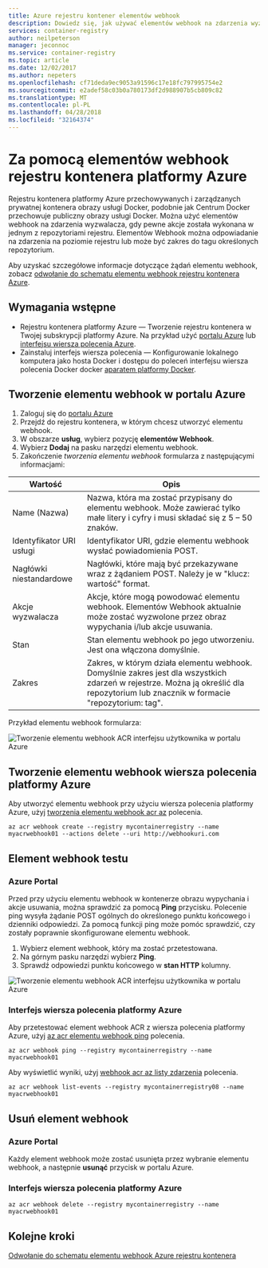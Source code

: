 ```yaml
---
title: Azure rejestru kontener elementów webhook
description: Dowiedz się, jak używać elementów webhook na zdarzenia wyzwalacza wystąpieniu określonych akcji w repozytoriami rejestru.
services: container-registry
author: neilpeterson
manager: jeconnoc
ms.service: container-registry
ms.topic: article
ms.date: 12/02/2017
ms.author: nepeters
ms.openlocfilehash: cf71deda9ec9053a91596c17e18fc797995754e2
ms.sourcegitcommit: e2adef58c03b0a780173df2d988907b5cb809c82
ms.translationtype: MT
ms.contentlocale: pl-PL
ms.lasthandoff: 04/28/2018
ms.locfileid: "32164374"
---
```

# <a name="using-azure-container-registry-webhooks"></a>Za pomocą elementów webhook rejestru kontenera platformy Azure

Rejestru kontenera platformy Azure przechowywanych i zarządzanych prywatnej kontenera obrazy usługi Docker, podobnie jak Centrum Docker przechowuje publiczny obrazy usługi Docker. Można użyć elementów webhook na zdarzenia wyzwalacza, gdy pewne akcje została wykonana w jednym z repozytoriami rejestru. Elementów Webhook można odpowiadanie na zdarzenia na poziomie rejestru lub może być zakres do tagu określonych repozytorium.

Aby uzyskać szczegółowe informacje dotyczące żądań elementu webhook, zobacz [odwołanie do schematu elementu webhook rejestru kontenera Azure](container-registry-webhook-reference.md).

## <a name="prerequisites"></a>Wymagania wstępne

* Rejestru kontenera platformy Azure — Tworzenie rejestru kontenera w Twojej subskrypcji platformy Azure. Na przykład użyć [portalu Azure](container-registry-get-started-portal.md) lub [interfejsu wiersza polecenia Azure](container-registry-get-started-azure-cli.md).
* Zainstaluj interfejs wiersza polecenia — Konfigurowanie lokalnego komputera jako hosta Docker i dostępu do poleceń interfejsu wiersza polecenia Docker docker [aparatem platformy Docker](https://docs.docker.com/engine/installation/).

## <a name="create-webhook-azure-portal"></a>Tworzenie elementu webhook w portalu Azure

1. Zaloguj się do [portalu Azure](https://portal.azure.com)
1. Przejdź do rejestru kontenera, w którym chcesz utworzyć elementu webhook.
1. W obszarze **usług**, wybierz pozycję **elementów Webhook**.
1. Wybierz **Dodaj** na pasku narzędzi elementu webhook.
1. Zakończenie *tworzenia elementu webhook* formularza z następującymi informacjami:

| Wartość | Opis |
|---|---|
| Name (Nazwa) | Nazwa, która ma zostać przypisany do elementu webhook. Może zawierać tylko małe litery i cyfry i musi składać się z 5 – 50 znaków. |
| Identyfikator URI usługi | Identyfikator URI, gdzie elementu webhook wysłać powiadomienia POST. |
| Nagłówki niestandardowe | Nagłówki, które mają być przekazywane wraz z żądaniem POST. Należy je w "klucz: wartość" format. |
| Akcje wyzwalacza | Akcje, które mogą powodować elementu webhook. Elementów Webhook aktualnie może zostać wyzwolone przez obraz wypychania i/lub akcje usuwania. |
| Stan | Stan elementu webhook po jego utworzeniu. Jest ona włączona domyślnie. |
| Zakres | Zakres, w którym działa elementu webhook. Domyślnie zakres jest dla wszystkich zdarzeń w rejestrze. Można ją określić dla repozytorium lub znacznik w formacie "repozytorium: tag". |

Przykład elementu webhook formularza:

![Tworzenie elementu webhook ACR interfejsu użytkownika w portalu Azure](./media/container-registry-webhook/webhook.png)

## <a name="create-webhook-azure-cli"></a>Tworzenie elementu webhook wiersza polecenia platformy Azure

Aby utworzyć elementu webhook przy użyciu wiersza polecenia platformy Azure, użyj [tworzenia elementu webhook acr az](/cli/azure/acr/webhook#az_acr_webhook_create) polecenia.

```azurecli-interactive
az acr webhook create --registry mycontainerregistry --name myacrwebhook01 --actions delete --uri http://webhookuri.com
```

## <a name="test-webhook"></a>Element webhook testu

### <a name="azure-portal"></a>Azure Portal

Przed przy użyciu elementu webhook w kontenerze obrazu wypychania i akcje usuwania, można sprawdzić za pomocą **Ping** przycisku. Polecenie ping wysyła żądanie POST ogólnych do określonego punktu końcowego i dzienniki odpowiedzi. Za pomocą funkcji ping może pomóc sprawdzić, czy zostały poprawnie skonfigurowane elementu webhook.

1. Wybierz element webhook, który ma zostać przetestowana.
2. Na górnym pasku narzędzi wybierz **Ping**.
3. Sprawdź odpowiedzi punktu końcowego w **stan HTTP** kolumny.

![Tworzenie elementu webhook ACR interfejsu użytkownika w portalu Azure](./media/container-registry-webhook/webhook-02.png)

### <a name="azure-cli"></a>Interfejs wiersza polecenia platformy Azure

Aby przetestować element webhook ACR z wiersza polecenia platformy Azure, użyj [az acr elementu webhook ping](/cli/azure/acr/webhook#az_acr_webhook_ping) polecenia.

```azurecli-interactive
az acr webhook ping --registry mycontainerregistry --name myacrwebhook01
```

Aby wyświetlić wyniki, użyj [webhook acr az listy zdarzenia](/cli/azure/acr/webhook#list-events) polecenia.

```azurecli-interactive
az acr webhook list-events --registry mycontainerregistry08 --name myacrwebhook01
```

## <a name="delete-webhook"></a>Usuń element webhook

### <a name="azure-portal"></a>Azure Portal

Każdy element webhook może zostać usunięta przez wybranie elementu webhook, a następnie **usunąć** przycisk w portalu Azure.

### <a name="azure-cli"></a>Interfejs wiersza polecenia platformy Azure

```azurecli-interactive
az acr webhook delete --registry mycontainerregistry --name myacrwebhook01
```

## <a name="next-steps"></a>Kolejne kroki

[Odwołanie do schematu elementu webhook Azure rejestru kontenera](container-registry-webhook-reference.md)